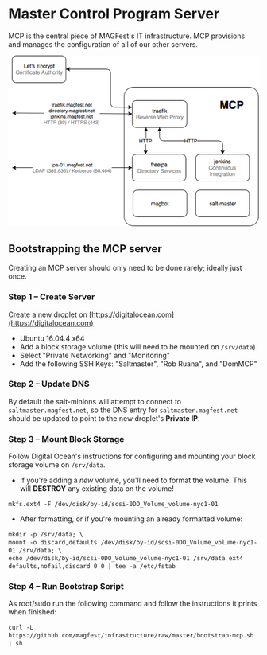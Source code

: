# Master Control Program Server

MCP is the central piece of MAGFest's IT infrastructure. MCP provisions and
manages the configuration of all of our other servers.

<img src="assets/images/mcp.png" alt="MCP Network Diagram" class="inline"/>

## Bootstrapping the MCP server

Creating an MCP server should only need to be done rarely; ideally just once.

### Step 1 – Create Server

Create a new droplet on [https://digitalocean.com](https://digitalocean.com)
  * Ubuntu 16.04.4 x64
  * Add a block storage volume (this will need to be mounted on `/srv/data`)
  * Select "Private Networking" and "Monitoring"
  * Add the following SSH Keys: "Saltmaster", "Rob Ruana", and "DomMCP"

### Step 2 – Update DNS

By default the salt-minions will attempt to connect to `saltmaster.magfest.net`,
so the DNS entry for `saltmaster.magfest.net` should be updated to point to the
new droplet's **Private IP**.

### Step 3 – Mount Block Storage

Follow Digital Ocean's instructions for configuring and mounting your block storage volume on `/srv/data`.
  * If you're adding a _new_ volume, you'll need to format the volume.
    <span class="highlight"><span class="err">This will **DESTROY** any existing data on the volume!</span></span>
```
mkfs.ext4 -F /dev/disk/by-id/scsi-0DO_Volume_volume-nyc1-01
```
  * After formatting, or if you're mounting an already formatted volume:
```
mkdir -p /srv/data; \
mount -o discard,defaults /dev/disk/by-id/scsi-0DO_Volume_volume-nyc1-01 /srv/data; \
echo /dev/disk/by-id/scsi-0DO_Volume_volume-nyc1-01 /srv/data ext4 defaults,nofail,discard 0 0 | tee -a /etc/fstab
```

### Step 4 – Run Bootstrap Script

As root/sudo run the following command and follow the instructions it prints when finished:
```
curl -L https://github.com/magfest/infrastructure/raw/master/bootstrap-mcp.sh | sh
```
